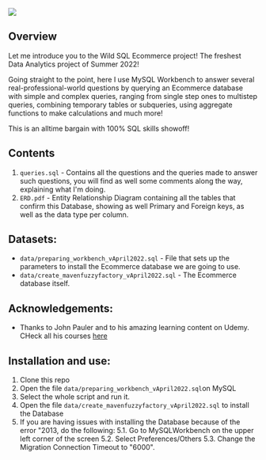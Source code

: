 ![](images/banner.jpg)

## Overview

Let me introduce you to the Wild SQL Ecommerce project! The freshest Data Analytics project of Summer 2022!

Going straight to the point, here I use MySQL Workbench to answer several real-professional-world questions by querying an Ecommerce database with simple and complex queries, ranging from single step ones to multistep queries, combining temporary tables or subqueries, using aggregate functions to make calculations and much more!

This is an alltime bargain with 100% SQL skills showoff!

## Contents

1. `queries.sql` - Contains all the questions and the queries made to answer such questions, you will find as well some comments along the way, explaining what I'm doing.
2. `ERD.pdf` - Entity Relationship Diagram containing all the tables that confirm this Database, showing as well Primary and Foreign keys, as well as the data type per column.

## Datasets:

- `data/preparing_workbench_vApril2022.sql` - File that sets up the parameters to install the Ecommerce database we are going to use. 
- `data/create_mavenfuzzyfactory_vApril2022.sql` - The Ecommerce database itself.


## Acknowledgements:

- Thanks to John Pauler and to his amazing learning content on Udemy. CHeck all his courses [here](https://www.udemy.com/user/john-pauler/)

## Installation and use:

1. Clone this repo
2. Open the file `data/preparing_workbench_vApril2022.sql`on MySQL
3. Select the whole script and run it.
4. Open the file `data/create_mavenfuzzyfactory_vApril2022.sql` to install the Database
5. If you are having issues with installing the Database because of the error "2013, do the following:
    5.1. Go to MySQLWorkbench on the upper left corner of the screen
    5.2. Select Preferences/Others
    5.3. Change the Migration Connection Timeout to "6000".
